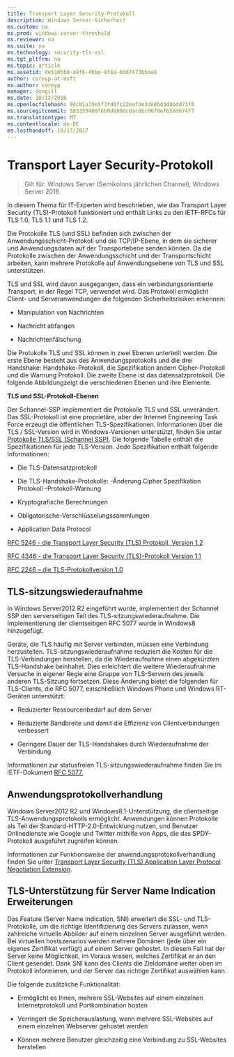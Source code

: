 ```yaml
---
title: Transport Layer Security-Protokoll
description: Windows Server-Sicherheit
ms.custom: na
ms.prod: windows-server-threshold
ms.reviewer: na
ms.suite: na
ms.technology: security-tls-ssl
ms.tgt_pltfrm: na
ms.topic: article
ms.assetid: de510bb0-a9f6-4bbe-8f8a-8dd7473bbae8
author: coreyp-at-msft
ms.author: coreyp
manager: dongill
ms.date: 10/12/2016
ms.openlocfilehash: 94c81a79e5f3fd8fc22eafde3de8bd3d0bdd73f0
ms.sourcegitcommit: 583355400f6b0d880dc0ac6bc06f0efb50d674f7
ms.translationtype: MT
ms.contentlocale: de-DE
ms.lasthandoff: 10/17/2017
---
```

# Transport Layer Security-Protokoll

>Gilt für: Windows Server (Semikolons jährlichen Channel), Windows Server 2016

In diesem Thema für IT-Experten wird beschrieben, wie das Transport Layer Security (TLS)-Protokoll funktioniert und enthält Links zu den IETF-RFCs für TLS 1.0, TLS 1.1 und TLS 1.2.

Die Protokolle TLS (und SSL) befinden sich zwischen der Anwendungsschicht-Protokoll und die TCP/IP-Ebene, in dem sie sicherer und Anwendungsdaten auf der Transportebene senden können. Da die Protokolle zwischen der Anwendungsschicht und der Transportschicht arbeiten, kann mehrere Protokolle auf Anwendungsebene von TLS und SSL unterstützen.

TLS und SSL wird davon ausgegangen, dass ein verbindungsorientierte Transport, in der Regel TCP, verwendet wird. Das Protokoll ermöglicht Client- und Serveranwendungen die folgenden Sicherheitsrisiken erkennen:

-   Manipulation von Nachrichten

-   Nachricht abfangen

-   Nachrichtenfälschung

Die Protokolle TLS und SSL können in zwei Ebenen unterteilt werden. Die erste Ebene besteht aus des Anwendungsprotokolls und die drei Handshake: Handshake-Protokoll, die Spezifikation ändern Cipher-Protokoll und die Warnung Protokoll. Die zweite Ebene ist das datensatzprotokoll. Die folgende Abbildungzeigt die verschiedenen Ebenen und ihre Elemente.

**TLS und SSL-Protokoll-Ebenen**


Der Schannel-SSP implementiert die Protokolle TLS und SSL unverändert. Das SSL-Protokoll ist eine proprietäre, aber der Internet Engineering Task Force erzeugt die öffentlichen TLS-Spezifikationen. Informationen über die TLS / SSL-Version wird in Windows-Versionen unterstützt, finden Sie unter [Protokolle TLS/SSL (Schannel SSP)](https://msdn.microsoft.com/en-us/library/windows/desktop/mt808159(v=vs.85).aspx). Die folgende Tabelle enthält die Spezifikationen für jede TLS-Version. Jede Spezifikation enthält folgende Informationen:

-   Die TLS-Datensatzprotokoll

-   Die TLS-Handshake-Protokolle: \-Änderung Cipher Spezifikation Protokoll \-Protokoll-Warnung

-   Kryptografische Berechnungen

-   Obligatorische-Verschlüsselungssammlungen

-   Application Data Protocol

[RFC 5246 - die Transport Layer Security (TLS) Protokoll, Version 1.2](http://tools.ietf.org/html/rfc5246)

[RFC 4346 - die Transport Layer Security (TLS)-Protokoll Version 1.1](http://tools.ietf.org/html/rfc4346)

[RFC 2246 – die TLS-Protokollversion 1.0](http://tools.ietf.org/html/rfc2246)

## <a name="BKMK_SessionResumption"></a>TLS-sitzungswiederaufnahme
In Windows Server2012 R2 eingeführt wurde, implementiert der Schannel SSP den serverseitigen Teil des TLS-sitzungswiederaufnahme. Die Implementierung der clientseitigen RFC 5077 wurde in Windows8 hinzugefügt.

Geräte, die TLS häufig mit Server verbinden, müssen eine Verbindung herzustellen. TLS-sitzungswiederaufnahme reduziert die Kosten für die TLS-Verbindungen herstellen, da die Wiederaufnahme einen abgekürzten TLS-Handshake beinhaltet. Dies erleichtert die weitere Wiederaufnahme Versuche in eigener Regie eine Gruppe von TLS-Servern des jeweils anderen TLS-Sitzung fortsetzen. Diese Änderung bietet die folgenden für TLS-Clients, die RFC 5077, einschließlich Windows Phone und Windows RT-Geräten unterstützt:

-   Reduzierter Ressourcenbedarf auf dem Server

-   Reduzierte Bandbreite und damit die Effizienz von Clientverbindungen verbessert

-   Geringere Dauer der TLS-Handshakes durch Wiederaufnahme der Verbindung

Informationen zur statusfreien TLS-sitzungswiederaufnahme finden Sie im IETF-Dokument [RFC 5077.](http://www.ietf.org/rfc/rfc5077)

## <a name="BKMK_AppProtocolNego"></a>Anwendungsprotokollverhandlung
 Windows Server2012 R2 und Windows8.1-Unterstützung, die clientseitige TLS-Anwendungsprotokolls ermöglicht. Anwendungen können Protokolle als Teil der Standard-HTTP-2.0-Entwicklung nutzen, und Benutzer Onlinedienste wie Google und Twitter mithilfe von Apps, die das SPDY-Protokoll ausgeführt zugreifen können.

Informationen zur Funktionsweise der anwendungsprotokollverhandlung finden Sie unter [Transport Layer Security (TLS) Application Layer Protocol Negotiation Extension](http://tools.ietf.org/search/draft-ietf-tls-applayerprotoneg-05).

## <a name="BKMK_SNI"></a>TLS-Unterstützung für Server Name Indication Erweiterungen
Das Feature (Server Name Indication, SNI) erweitert die SSL- und TLS-Protokolle, um die richtige Identifizierung des Servers zulassen, wenn zahlreiche virtuelle Abbilder auf einem einzelnen Server ausgeführt werden. Bei virtuellen hostszenarios werden mehrere Domänen (jede über ein eigenes Zertifikat verfügt) auf einem Server gehostet. In diesem Fall hat der Server keine Möglichkeit, im Voraus wissen, welches Zertifikat er an den Client gesendet. Dank SNI kann des Clients die Zieldomäne weiter oben im Protokoll informieren, und der Server das richtige Zertifikat auswählen kann.

Die folgende zusätzliche Funktionalität:

-   Ermöglicht es Ihnen, mehrere SSL-Websites auf einem einzelnen Internetprotokoll und Portkombination hosten

-   Verringert die Speicherauslastung, wenn mehrere SSL-Websites auf einem einzelnen Webserver gehostet werden

-   Können mehrere Benutzer gleichzeitig eine Verbindung zu SSL-Websites herstellen




